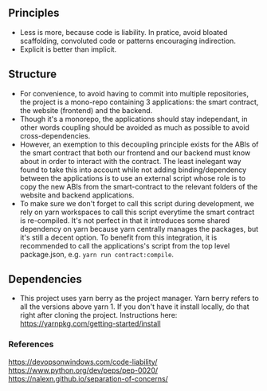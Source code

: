 ## Principles
- Less is more, because code is liability. In pratice, avoid bloated scaffolding, convoluted code or patterns encouraging indirection.
- Explicit is better than implicit.

## Structure
- For convenience, to avoid having to commit into multiple repositories, the project is a mono-repo containing 3 applications: the smart contract, the website (frontend) and the backend.
- Though it's a monorepo, the applications should stay independant, in other words coupling should be avoided as much as possible to avoid cross-dependencies.
- However, an exemption to this decoupling principle exists for the ABIs of the smart contract that both our frontend and our backend must know about in order to interact with the contract. The least inelegant way found to take this into account while not adding binding/dependency between the applications is to use an external script whose role is to copy the new ABIs from the smart-contract to the relevant folders of the website and backend applications.
- To make sure we don't forget to call this script during development, we rely on yarn workspaces to call this script everytime the smart contract is re-compiled. It's not perfect in that it introduces some shared dependency on yarn because yarn centrally manages the packages, but it's still a decent option. To benefit from this integration, it is recommended to call the applications's script from the top level package.json, e.g. `yarn run contract:compile`.

## Dependencies
- This project uses yarn berry as the project manager. Yarn berry refers to all the versions above yarn 1. If you don't have it install locally, do that right after cloning the project. Instructions here: https://yarnpkg.com/getting-started/install


### References
https://devopsonwindows.com/code-liability/ \
https://www.python.org/dev/peps/pep-0020/ \
https://nalexn.github.io/separation-of-concerns/
